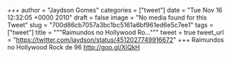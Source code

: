 
+++
author = "Jaydson Gomes"
categories = ["tweet"]
date = "Tue Nov 16 12:32:05 +0000 2010"
draft = false
image = "No media found for this Tweet"
slug = "700d86cb7057a3bc1bc5161a6bf961ed6e5c7ee1"
tags = ["tweet"]
title = """Raimundos no Hollywood Ro..."""
tweet = true
tweet_url = "https://twitter.com/jaydson/status/4512027749916672"
+++
Raimundos no Hollywood Rock de 96 http://goo.gl/XiQkH
